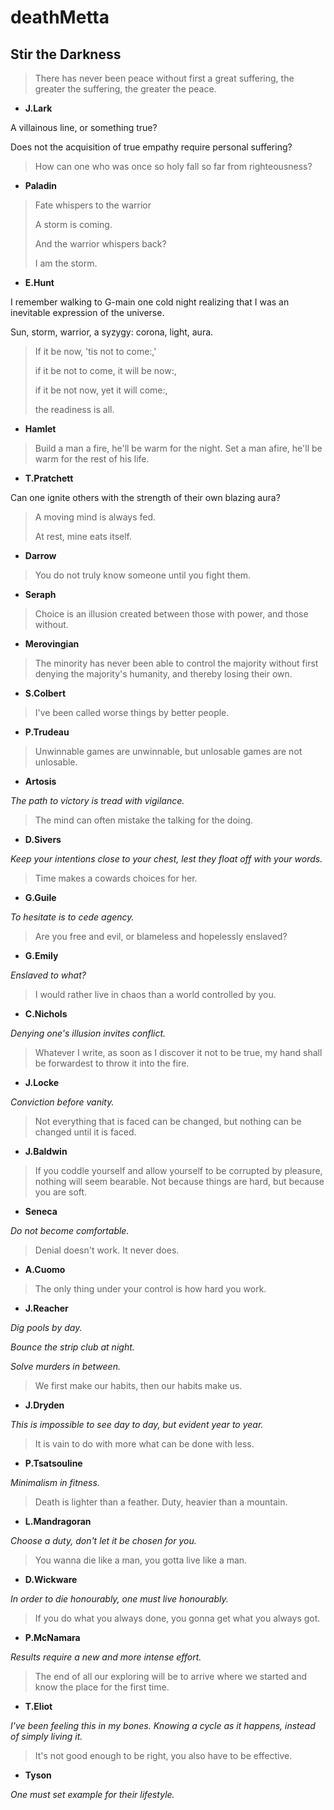 # deathMetta

## Stir the Darkness

> There has never been peace without first a great suffering, the greater the suffering, the greater the peace.
 
- **J.Lark**
 
A villainous line, or something true?
 
Does not the acquisition of true empathy require personal suffering?
 
> How can one who was once so holy fall so far from righteousness?
 
- **Paladin**
 
> Fate whispers to the warrior 
>
> A storm is coming.
>
> And the warrior whispers back?
>
> I am the storm.
 
- **E.Hunt**
 
I remember walking to G-main one cold night realizing that I was an inevitable expression of the universe.
 
Sun, storm, warrior, a syzygy: corona, light, aura.
 
> If it be now, 'tis not to come:,'
>
> if it be not to come, it will be now:,
>
> if it be not now, yet it will come:, 
>
> the readiness is all.
 
- **Hamlet**
 
> Build a man a fire, he'll be warm for the night. Set a man afire, he'll be warm for the rest of his life. 
 
- **T.Pratchett**
 
Can one ignite others with the strength of their own blazing aura?
 
> A moving mind is always fed.
>
> At rest, mine eats itself.
 
- **Darrow**
             
> You do not truly know someone until you fight them.
 
- **Seraph**
 
> Choice is an illusion created between those with power, and those without.
 
- **Merovingian**
 
> The minority has never been able to control the majority without first denying the majority's humanity, and thereby losing their own.
 
- **S.Colbert**
 
> I've been called worse things by better people.
 
- **P.Trudeau**
 
> Unwinnable games are unwinnable, but unlosable games are not unlosable.
 
- **Artosis**
 
*The path to victory is tread with vigilance.*
 
> The mind can often mistake the talking for the doing.
 
- **D.Sivers**
 
*Keep your intentions close to your chest, lest they float off with your words.*
 
> Time makes a cowards choices for her.
 
- **G.Guile**
 
*To hesitate is to cede agency.* 
 
> Are you free and evil, or blameless and hopelessly enslaved?
 
- **G.Emily**
 
*Enslaved to what?*
 
> I would rather live in chaos than a world controlled by you.
 
- **C.Nichols**
 
*Denying one's illusion invites conflict.* 
 
> Whatever I write, as soon as I discover it not to be true, my hand shall be forwardest to throw it into the fire. 
  
- **J.Locke**
 
*Conviction before vanity.*
 
> Not everything that is faced can be changed, but nothing can be changed until it is faced. 
 
- **J.Baldwin**
 
> If you coddle yourself and allow yourself to be corrupted by pleasure, nothing will seem bearable. Not because things are hard, but because you are soft. 
 
- **Seneca**
 
*Do not become comfortable.*
 
> Denial doesn't work. It never does. 
 
- **A.Cuomo**
 
> The only thing under your control is how hard you work. 
 
- **J.Reacher**
 
*Dig pools by day.* 
 
*Bounce the strip club at night.* 
 
*Solve murders in between.* 
 
> We first make our habits, then our habits make us.
 
- **J.Dryden**
 
*This is impossible to see day to day, but evident year to year.* 
 
> It is vain to do with more what can be done with less. 
 
- **P.Tsatsouline**
 
*Minimalism in fitness.* 
 
> Death is lighter than a feather. Duty, heavier than a mountain.
 
- **L.Mandragoran**
 
*Choose a duty, don't let it be chosen for you.* 
 
> You wanna die like a man, you gotta live like a man.
 
- **D.Wickware**
 
*In order to die honourably, one must live honourably.* 
 
> If you do what you always done, you gonna get what you always got. 
 
- **P.McNamara**
 
*Results require a new and more intense effort.*
 
> The end of all our exploring will be to arrive where we started and know the place for the first time.
 
- **T.Eliot**
 
*I've been feeling this in my bones. Knowing a cycle as it happens, instead of simply living it.*
 
> It's not good enough to be right, you also have to be effective.
 
- **Tyson**
 
*One must set example for their lifestyle.*